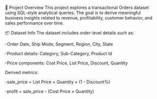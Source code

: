 🧾 Project Overview
This project explores a transactional Orders dataset using SQL-style analytical queries. The goal is to derive meaningful business insights related to revenue, profitability, customer behavior, and sales performance over time.

📦 Dataset Info
The dataset includes order-level details such as:

  -Order Date, Ship Mode, Segment, Region, City, State

  -Product details: Category, Sub-Category, Product Id

  -Price components: Cost Price, List Price, Discount, Quantity

Derived metrics:

  -sale_price = List Price × Quantity × (1 - Discount%)

  -profit = sale_price - (Cost Price × Quantity)
